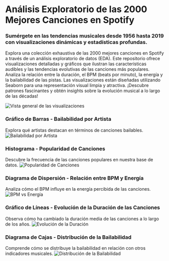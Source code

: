 # Análisis Exploratorio de las 2000 Mejores Canciones en Spotify

### Sumérgete en las tendencias musicales desde 1956 hasta 2019 con visualizaciones dinámicas y estadísticas profundas.

Explora una colección exhaustiva de las 2000 mejores canciones en Spotify a través de un análisis exploratorio de datos (EDA). Este repositorio ofrece visualizaciones detalladas y gráficos que ilustran las características audibles y las tendencias evolutivas de las canciones más populares. Analiza la relación entre la duración, el BPM (beats por minuto), la energía y la bailabilidad de las pistas. Las visualizaciones están diseñadas utilizando Seaborn para una representación visual limpia y atractiva. ¡Descubre patrones fascinantes y obtén insights sobre la evolución musical a lo largo de las décadas!

![Vista general de las visualizaciones](https://github.com/user-attachments/assets/5a9e9bd0-df33-44a9-988f-d87c3227e7bf)


### Gráfico de Barras - Bailabilidad por Artista
Explora qué artistas destacan en términos de canciones bailables.
![Bailabilidad por Artista](https://github.com/user-attachments/assets/5719d858-69e0-4338-ba86-b519b52eda1a)

### Histograma - Popularidad de Canciones
Descubre la frecuencia de las canciones populares en nuestra base de datos.
![Popularidad de Canciones](https://github.com/user-attachments/assets/1eba9fe1-f02e-4cff-abc6-8116bd00619b)

### Diagrama de Dispersión - Relación entre BPM y Energía
Analiza cómo el BPM influye en la energía percibida de las canciones.
![BPM vs Energía](https://github.com/user-attachments/assets/35c92778-d1b5-4051-aaee-12db67181f95)

### Gráfico de Líneas - Evolución de la Duración de las Canciones
Observa cómo ha cambiado la duración media de las canciones a lo largo de los años.
![Evolución de la Duración](https://github.com/user-attachments/assets/f0461406-6ab3-4b60-b0dd-4fe1988e411a)

### Diagrama de Cajas - Distribución de la Bailabilidad
Comprende cómo se distribuye la bailabilidad en relación con otros indicadores musicales.
![Distribución de la Bailabilidad](https://github.com/user-attachments/assets/563a635e-7fc1-4a42-9c3e-59b735283545)
